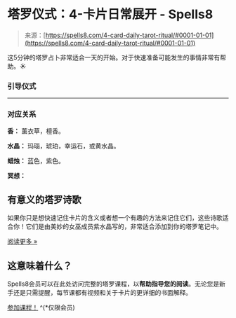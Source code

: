 <!--yml

类别：未分类

日期：2024-06-12 19:56:56

-->

# 塔罗仪式：4-卡片日常展开 - Spells8

> 来源：[https://spells8.com/4-card-daily-tarot-ritual/#0001-01-01](https://spells8.com/4-card-daily-tarot-ritual/#0001-01-01)

这5分钟的塔罗占卜非常适合一天的开始。对于快速准备可能发生的事情非常有帮助。☀️

### 引导仪式

* * *

### 对应关系

**香：** 薰衣草，檀香。

**水晶：** 玛瑙，琥珀，幸运石，或黄水晶。

**蜡烛：** 蓝色，紫色。

**冥想：**

## 有意义的塔罗诗歌

如果你只是想快速记住卡片的含义或者想一个有趣的方法来记住它们，这些诗歌适合你！它们是由美妙的女巫成员紫水晶写的，非常适合添加到你的塔罗笔记中。

[阅读更多 »](https://forum.spells8.com/t/tarot-poems-by-the-gifted-and-talented-amethyst/5690)

## 这意味着什么？

Spells8会员可以在此处访问完整的塔罗课程，以**帮助指导您的阅读**。无论您是新手还是只需提醒，每节课都有视频和关于卡片的更详细的书面解释。

[参加课程！](https://spells8.com/courses/whole-tarot-video-course/) ^(*仅限会员)
